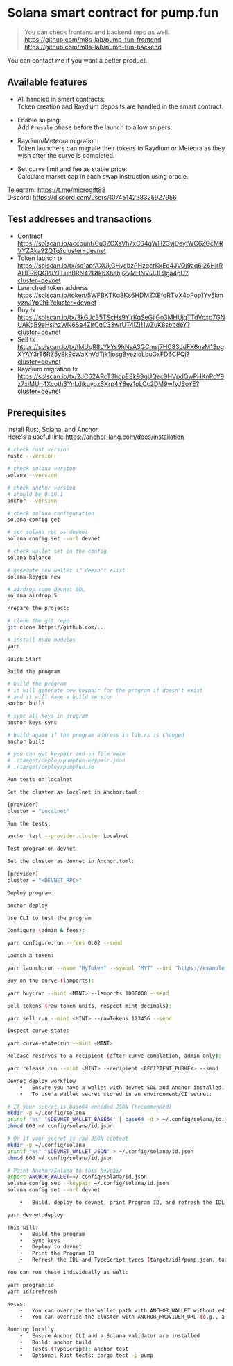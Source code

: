 # Solana smart contract for pump.fun

> You can check frontend and backend repo as well.  
> https://github.com/m8s-lab/pump-fun-frontend  
> https://github.com/m8s-lab/pump-fun-backend

You can contact me if you want a better product.

## Available features
- All handled in smart contracts:  
  Token creation and Raydium deposits are handled in the smart contract.

- Enable sniping:  
  Add `Presale` phase before the launch to allow snipers.

- Raydium/Meteora migration:  
  Token launchers can migrate their tokens to Raydium or Meteora as they wish after the curve is completed.

- Set curve limit and fee as stable price:  
  Calculate market cap in each swap instruction using oracle.

Telegram: https://t.me/microgift88  
Discord: https://discord.com/users/1074514238325927956

## Test addresses and transactions
- Contract  
  https://solscan.io/account/Cu3ZCXsVh7xC64gWH23vjDeytWC6ZGcMRVYZAka92QTq?cluster=devnet
- Token launch tx  
  https://solscan.io/tx/sc1apfAXUkGHycbzPHzqcrKxEc4JVQj9zq6i26HjrRAHFR6QGPJYLLuhBRN42Gfk6Xhehji2yMHNViJUL9ga4pU?cluster=devnet
- Launched token address  
  https://solscan.io/token/5WFBKTKq8Ks6HDMZXEfqRTVX4oPop1Yv5kmyznJYp9hE?cluster=devnet
- Buy tx  
  https://solscan.io/tx/3kGJc35TScHs9YjrKqSeGjjGo3MHUjqTTdVoxp7GNUAKqB9eHsjhzWN6Se4ZjrCqC33wrUT4iZj11wZuK8sbbdeY?cluster=devnet
- Sell tx  
  https://solscan.io/tx/tMUqR8cYkYs9hNsA3GCmsj7HC83JdFX6naM13pgXYAY3rT6RZ5yEk9cWaXnVdTjk1josgByezjoLbuGxFD6CPQj?cluster=devnet
- Raydium migration tx  
  https://solscan.io/tx/2JC62ARcT3hopESk99gUQec9HVpdQwPHKnRoY9z7xiMUn4Xcoth3YnLdikuyozSXrp4Y8ez1oLCc2DM9wfyJSoYE?cluster=devnet

## Prerequisites

Install Rust, Solana, and Anchor.  
Here's a useful link: https://anchor-lang.com/docs/installation

```bash
# check rust version
rustc --version

# check solana version
solana --version

# check anchor version
# should be 0.30.1
anchor --version

# check solana configuration
solana config get

# set solana rpc as devnet
solana config set --url devnet

# check wallet set in the config
solana balance

# generate new wallet if doesn't exist
solana-keygen new

# airdrop some devnet SOL
solana airdrop 5

Prepare the project:

# clone the git repo
git clone https://github.com/...

# install node modules
yarn

Quick Start

Build the program

# build the program
# it will generate new keypair for the program if doesn't exist
# and it will make a build version
anchor build

# sync all keys in program
anchor keys sync

# build again if the program address in lib.rs is changed
anchor build

# you can get keypair and so file here
# ./target/deploy/pumpfun-keypair.json
# ./target/deploy/pumpfun.so

Run tests on localnet

Set the cluster as localnet in Anchor.toml:

[provider]
cluster = "Localnet"

Run the tests:

anchor test --provider.cluster Localnet

Test program on devnet

Set the cluster as devnet in Anchor.toml:

[provider]
cluster = "<DEVNET_RPC>"

Deploy program:

anchor deploy

Use CLI to test the program

Configure (admin & fees):

yarn configure:run --fees 0.02 --send

Launch a token:

yarn launch:run --name "MyToken" --symbol "MYT" --uri "https://example.com/metadata.json" --send

Buy on the curve (lamports):

yarn buy:run --mint <MINT> --lamports 1000000 --send

Sell tokens (raw token units, respect mint decimals):

yarn sell:run --mint <MINT> --rawTokens 123456 --send

Inspect curve state:

yarn curve-state:run --mint <MINT>

Release reserves to a recipient (after curve completion, admin-only):

yarn release:run --mint <MINT> --recipient <RECIPIENT_PUBKEY> --send

Devnet deploy workflow
	•	Ensure you have a wallet with devnet SOL and Anchor installed.
	•	To use a wallet secret stored in an environment/CI secret:

# If your secret is base64-encoded JSON (recommended)
mkdir -p ~/.config/solana
printf "%s" "$DEVNET_WALLET_BASE64" | base64 -d > ~/.config/solana/id.json
chmod 600 ~/.config/solana/id.json

# Or if your secret is raw JSON content
mkdir -p ~/.config/solana
printf "%s" "$DEVNET_WALLET_JSON" > ~/.config/solana/id.json
chmod 600 ~/.config/solana/id.json

# Point Anchor/Solana to this keypair
export ANCHOR_WALLET=~/.config/solana/id.json
solana config set --keypair ~/.config/solana/id.json
solana config set --url devnet

	•	Build, deploy to devnet, print Program ID, and refresh the IDL in one command:

yarn devnet:deploy

This will:
	•	Build the program
	•	Sync keys
	•	Deploy to devnet
	•	Print the Program ID
	•	Refresh the IDL and TypeScript types (target/idl/pump.json, target/types)

You can run these individually as well:

yarn program:id
yarn idl:refresh

Notes:
	•	You can override the wallet path with ANCHOR_WALLET without editing Anchor.toml.
	•	You can override the cluster with ANCHOR_PROVIDER_URL (e.g., a custom devnet RPC).

Running locally
	•	Ensure Anchor CLI and a Solana validator are installed
	•	Build: anchor build
	•	Tests (TypeScript): anchor test
	•	Optional Rust tests: cargo test -p pump
